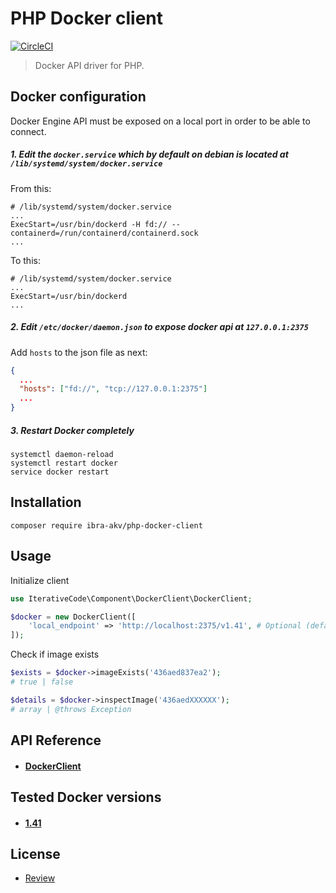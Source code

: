PHP Docker client
==================
[![CircleCI](https://dl.circleci.com/status-badge/img/gh/ibra-akv/php-docker-client/tree/ci.svg?style=svg)](https://dl.circleci.com/status-badge/redirect/gh/ibra-akv/php-docker-client/tree/ci)

> Docker API driver for PHP.

Docker configuration
--------------------
Docker Engine API must be exposed on a local port in order to be able to connect.

##### 1. Edit the `docker.service` which by default on debian is located at `/lib/systemd/system/docker.service`  

From this:
```shell
# /lib/systemd/system/docker.service
...
ExecStart=/usr/bin/dockerd -H fd:// --containerd=/run/containerd/containerd.sock
...
```

To this:
```shell
# /lib/systemd/system/docker.service
...
ExecStart=/usr/bin/dockerd
...
```

##### 2. Edit `/etc/docker/daemon.json` to expose docker api at `127.0.0.1:2375`
Add `hosts` to the json file as next:
```json
{
  ...
  "hosts": ["fd://", "tcp://127.0.0.1:2375"]
  ...
}
```

##### 3. Restart Docker completely
```shell
systemctl daemon-reload
systemctl restart docker
service docker restart
```

Installation
------------
    composer require ibra-akv/php-docker-client

Usage
-----

Initialize client

```php
use IterativeCode\Component\DockerClient\DockerClient;

$docker = new DockerClient([
    'local_endpoint' => 'http://localhost:2375/v1.41', # Optional (default: http://localhost:2375)
]);

```

Check if image exists
```php
$exists = $docker->imageExists('436aed837ea2');
# true | false

$details = $docker->inspectImage('436aedXXXXXX');
# array | @throws Exception

```

API Reference
-------------
- #### [DockerClient](docs/DockerClient.md)

Tested Docker versions
--------
- #### [1.41](https://docs.docker.com/engine/api/v1.41/)


License
-------
 - [Review](LICENSE)
